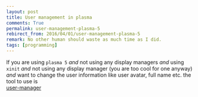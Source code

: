 ```yaml
---
layout: post
title: User management in plasma
comments: True
permalink: user-management-plasma-5
rebirect_from: 2016/04/01/user-management-plasma-5
remark: No other human should waste as much time as I did.
tags: [programming]
---
```


If you are using `plasma 5` *and* not using any display managers *and* using `xinit` *and* not using any display manager (you are too cool for one anyway) *and* want to change the user information like user avatar, full name etc. the tool to use is <br>[user-manager](https://www.archlinux.org/packages/extra/x86_64/user-manager/)
